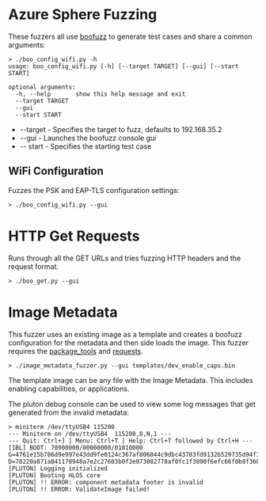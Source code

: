 # Azure Sphere Fuzzing

These fuzzers all use [boofuzz](https://github.com/jtpereyda/boofuzz) to generate test cases and share a common arguments:

```
> ./boo_config_wifi.py -h
usage: boo_config_wifi.py [-h] [--target TARGET] [--gui] [--start START]

optional arguments:
  -h, --help       show this help message and exit
  --target TARGET
  --gui
  --start START
```

* --target - Specifies the target to fuzz, defaults to 192.168.35.2
* --gui - Launches the boofuzz console gui
* -- start - Specifies the starting test case

## WiFi Configuration

Fuzzes the PSK and EAP-TLS configuration settings:

```
> ./boo_config_wifi.py --gui
```

# HTTP Get Requests

Runs through all the GET URLs and tries fuzzing HTTP headers and the request format.

```
> ./boo_get.py --gui
```

# Image Metadata

This fuzzer uses an existing image as a template and creates a boofuzz configuration for the metadata and then side loads the image. This fuzzer requires the [package_tools](https://github.com/anvilventures/azure-sphere-re/tree/main/tools/package_tools) and [requests](https://github.com/psf/requests).

```
> ./image_metadata_fuzzer.py --gui templates/dev_enable_caps.bin
```

The template image can be any file with the Image Metadata. This includes enabling capabilities, or applications.

The pluton debug console can be used to view some log messages that get generated from the invalid metadata:

```
> miniterm /dev/ttyUSB4 115200
--- Miniterm on /dev/ttyUSB4  115200,8,N,1 ---
--- Quit: Ctrl+] | Menu: Ctrl+T | Help: Ctrl+T followed by Ctrl+H ---
[1BL] BOOT: 70900000/00000000/01010000
G=4761e15b786d9e997e43dd9fe0124c367af806044c9dbc43783fd9132b529735d94f17509e6749db8c6f61414a2ba47cc6066efde63d91cd556583f170fe178f
D=78220a871a841178948a7e2c27603b0f2e073082778af0fc1f3890f6efc66f0b8f368520c0cfaf5831a7d6873fbb3ed10a00b299ca4a7a5b5410e30bcfb8a0d9,N=21ab2a8b38bc7f77c688887e35d448a30d579160c57e6bf65e54854ecfe0bd12
[PLUTON] Logging initialized
[PLUTON] Booting HLOS core
[PLUTON] !! ERROR: component metadata footer is invalid
[PLUTON] !! ERROR: ValidateImage failed!
```

